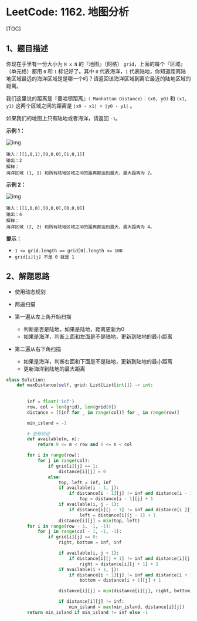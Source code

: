 # LeetCode: 1162. 地图分析

[TOC]

## 1、题目描述

你现在手里有一份大小为 `N x N` 的『地图』（网格） `grid`，上面的每个『区域』（单元格）都用 `0` 和 `1` 标记好了。其中 `0` 代表海洋，`1` 代表陆地，你知道距离陆地区域最远的海洋区域是是哪一个吗？请返回该海洋区域到离它最近的陆地区域的距离。

我们这里说的距离是『曼哈顿距离』`（ Manhattan Distance）`：`(x0, y0)` 和 `(x1, y1)` 这两个区域之间的距离是 `|x0 - x1| + |y0 - y1|` 。

如果我们的地图上只有陆地或者海洋，请返回 `-1`。

 

**示例 1：**

![img](http://markdown-images-1251766755.cos.ap-beijing.myqcloud.com/notebook/2019-09-09-034453.jpg)

```
输入：[[1,0,1],[0,0,0],[1,0,1]]
输出：2
解释： 
海洋区域 (1, 1) 和所有陆地区域之间的距离都达到最大，最大距离为 2。
```

**示例 2：**

![img](http://markdown-images-1251766755.cos.ap-beijing.myqcloud.com/notebook/2019-09-09-034459.jpg)

```
输入：[[1,0,0],[0,0,0],[0,0,0]]
输出：4
解释： 
海洋区域 (2, 2) 和所有陆地区域之间的距离都达到最大，最大距离为 4。
```

**提示：**

- `1 <= grid.length == grid[0].length <= 100`
- `grid[i][j] 不是 0 就是 1`



## 2、解题思路

- 使用动态规划

- 两遍扫描

- 第一遍从左上角开始扫描

  - 判断是否是陆地，如果是陆地，距离更新为0
  - 如果是海洋，判断上面和左面是不是陆地，更新到陆地的最小距离

- 第二遍从右下角扫描

  - 如果是海洋，判断右面和下面是不是陆地，更新到陆地的最小距离
  - 更新海洋到陆地的最大距离

  

```python
class Solution:
    def maxDistance(self, grid: List[List[int]]) -> int:
        
        
        inf = float('inf')
        row, col = len(grid), len(grid[0])
        distance = [[inf for _ in range(col)] for _ in range(row)]

        min_island = -1

        # 坐标验证
        def available(m, n):
            return 0 <= m < row and 0 <= n < col

        for i in range(row):
            for j in range(col):
                if grid[i][j] == 1:
                    distance[i][j] = 0
                else:
                    top, left = inf, inf
                    if available(i - 1, j):
                        if distance[i - 1][j] != inf and distance[i - 1][j] >= 0:
                            top = distance[i - 1][j] + 1
                    if available(i, j - 1):
                        if distance[i][j - 1] != inf and distance[i ][j - 1] >= 0:
                            left = distance[i][j - 1] + 1
                    distance[i][j] = min(top, left)
        for i in range(row - 1, -1, -1):
            for j in range(col - 1, -1, -1):
                if grid[i][j] == 0:
                    right, bottom = inf, inf

                    if available(i, j + 1):
                        if distance[i][j + 1] != inf and distance[i][j + 1] >= 0:
                            right = distance[i][j + 1] + 1
                    if available(i + 1, j):
                        if distance[i + 1][j] != inf and distance[i + 1][j] >= 0:
                            bottom = distance[i + 1][j] + 1

                    distance[i][j] = min(distance[i][j], right, bottom)

                    if distance[i][j] != inf:
                        min_island = max(min_island, distance[i][j])
        return min_island if min_island != inf else -1
```

